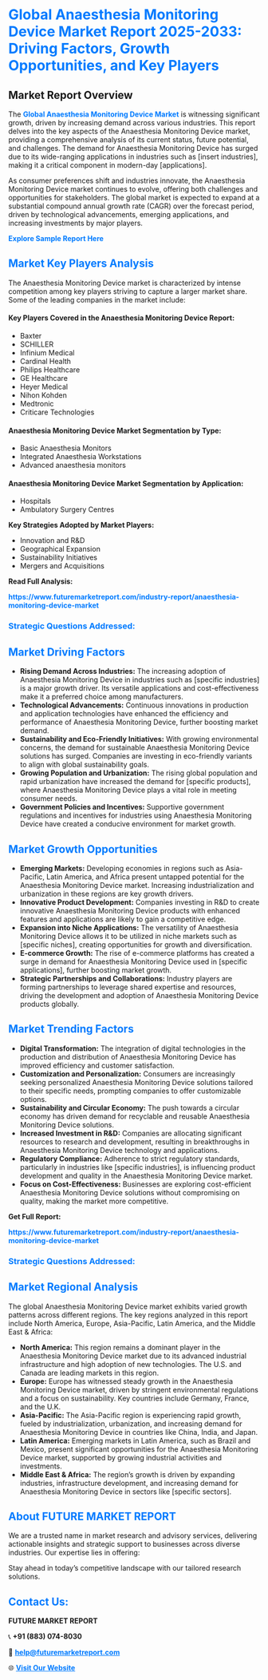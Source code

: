 <h1 style="color: #007BFF;">Global Anaesthesia Monitoring Device Market Report 2025-2033: Driving Factors, Growth Opportunities, and Key Players</h1>

<section id="overview">
<h2>Market Report Overview</h2>
<p>The <a href="https://www.futuremarketreport.com/industry-report/anaesthesia-monitoring-device-market" style="color: #007BFF; text-decoration: none;"><strong>Global Anaesthesia Monitoring Device Market</strong></a> is witnessing significant growth, driven by increasing demand across various industries. This report delves into the key aspects of the Anaesthesia Monitoring Device market, providing a comprehensive analysis of its current status, future potential, and challenges. The demand for Anaesthesia Monitoring Device has surged due to its wide-ranging applications in industries such as [insert industries], making it a critical component in modern-day [applications].</p>
<p>As consumer preferences shift and industries innovate, the Anaesthesia Monitoring Device market continues to evolve, offering both challenges and opportunities for stakeholders. The global market is expected to expand at a substantial compound annual growth rate (CAGR) over the forecast period, driven by technological advancements, emerging applications, and increasing investments by major players.</p>
</section>

<section id="overview">
<p><a href="https://www.futuremarketreport.com/request-sample/reportId=82755" style="color: #007BFF; text-decoration: none;"><strong>Explore Sample Report Here</strong></a></p>
</section>

<section id="key-players">
<h2 style="color: #007BFF;">Market Key Players Analysis</h2>
<p>The Anaesthesia Monitoring Device market is characterized by intense competition among key players striving to capture a larger market share. Some of the leading companies in the market include:</p>
<h4>Key Players Covered in the Anaesthesia Monitoring Device Report:</h4>
<ul><li>Baxter</li><li>SCHILLER</li><li>Infinium Medical</li><li>Cardinal Health</li><li>Philips Healthcare</li><li>GE Healthcare</li><li>Heyer Medical</li><li>Nihon Kohden</li><li>Medtronic</li><li>Criticare Technologies</li></ul>
<h4>Anaesthesia Monitoring Device Market Segmentation by Type:</h4>
<ul><li>Basic Anaesthesia Monitors</li><li>Integrated Anaesthesia Workstations</li><li>Advanced anaesthesia monitors</li></ul>

<h4>Anaesthesia Monitoring Device Market Segmentation by Application:</h4>
<ul><li>Hospitals</li><li>Ambulatory Surgery Centres</li></ul>
<p><strong>Key Strategies Adopted by Market Players:</strong></p>
<ul>
<li>Innovation and R&D</li>
<li>Geographical Expansion</li>
<li>Sustainability Initiatives</li>
<li>Mergers and Acquisitions</li>
</ul>
</section>

<section>
<p><strong>Read Full Analysis: </strong></p><a href="https://www.futuremarketreport.com/industry-report/anaesthesia-monitoring-device-market" style="color: #007BFF; text-decoration: none;"><strong>https://www.futuremarketreport.com/industry-report/anaesthesia-monitoring-device-market</strong></a>
<h3 style="color: #007BFF;">Strategic Questions Addressed:</h3>
</section>

<section id="driving-factors">
<h2 style="color: #007BFF;">Market Driving Factors</h2>
<ul>
<li><strong>Rising Demand Across Industries:</strong> The increasing adoption of Anaesthesia Monitoring Device in industries such as [specific industries] is a major growth driver. Its versatile applications and cost-effectiveness make it a preferred choice among manufacturers.</li>
<li><strong>Technological Advancements:</strong> Continuous innovations in production and application technologies have enhanced the efficiency and performance of Anaesthesia Monitoring Device, further boosting market demand.</li>
<li><strong>Sustainability and Eco-Friendly Initiatives:</strong> With growing environmental concerns, the demand for sustainable Anaesthesia Monitoring Device solutions has surged. Companies are investing in eco-friendly variants to align with global sustainability goals.</li>
<li><strong>Growing Population and Urbanization:</strong> The rising global population and rapid urbanization have increased the demand for [specific products], where Anaesthesia Monitoring Device plays a vital role in meeting consumer needs.</li>
<li><strong>Government Policies and Incentives:</strong> Supportive government regulations and incentives for industries using Anaesthesia Monitoring Device have created a conducive environment for market growth.</li>
</ul>
</section>

<section id="growth-opportunities">
<h2 style="color: #007BFF;">Market Growth Opportunities</h2>
<ul>
<li><strong>Emerging Markets:</strong> Developing economies in regions such as Asia-Pacific, Latin America, and Africa present untapped potential for the Anaesthesia Monitoring Device market. Increasing industrialization and urbanization in these regions are key growth drivers.</li>
<li><strong>Innovative Product Development:</strong> Companies investing in R&D to create innovative Anaesthesia Monitoring Device products with enhanced features and applications are likely to gain a competitive edge.</li>
<li><strong>Expansion into Niche Applications:</strong> The versatility of Anaesthesia Monitoring Device allows it to be utilized in niche markets such as [specific niches], creating opportunities for growth and diversification.</li>
<li><strong>E-commerce Growth:</strong> The rise of e-commerce platforms has created a surge in demand for Anaesthesia Monitoring Device used in [specific applications], further boosting market growth.</li>
<li><strong>Strategic Partnerships and Collaborations:</strong> Industry players are forming partnerships to leverage shared expertise and resources, driving the development and adoption of Anaesthesia Monitoring Device products globally.</li>
</ul>
</section>

<section id="trending-factors">
<h2 style="color: #007BFF;">Market Trending Factors</h2>
<ul>
<li><strong>Digital Transformation:</strong> The integration of digital technologies in the production and distribution of Anaesthesia Monitoring Device has improved efficiency and customer satisfaction.</li>
<li><strong>Customization and Personalization:</strong> Consumers are increasingly seeking personalized Anaesthesia Monitoring Device solutions tailored to their specific needs, prompting companies to offer customizable options.</li>
<li><strong>Sustainability and Circular Economy:</strong> The push towards a circular economy has driven demand for recyclable and reusable Anaesthesia Monitoring Device solutions.</li>
<li><strong>Increased Investment in R&D:</strong> Companies are allocating significant resources to research and development, resulting in breakthroughs in Anaesthesia Monitoring Device technology and applications.</li>
<li><strong>Regulatory Compliance:</strong> Adherence to strict regulatory standards, particularly in industries like [specific industries], is influencing product development and quality in the Anaesthesia Monitoring Device market.</li>
<li><strong>Focus on Cost-Effectiveness:</strong> Businesses are exploring cost-efficient Anaesthesia Monitoring Device solutions without compromising on quality, making the market more competitive.</li>
</ul>
</section>

<section>
<p><strong>Get Full Report: </strong></p><a href="https://www.futuremarketreport.com/industry-report/anaesthesia-monitoring-device-market" style="color: #007BFF; text-decoration: none;"><strong>https://www.futuremarketreport.com/industry-report/anaesthesia-monitoring-device-market</strong></a>
<h3 style="color: #007BFF;">Strategic Questions Addressed:</h3>
</section>


<section id="regional-analysis">
<h2 style="color: #007BFF;">Market Regional Analysis</h2>
<p>The global Anaesthesia Monitoring Device market exhibits varied growth patterns across different regions. The key regions analyzed in this report include North America, Europe, Asia-Pacific, Latin America, and the Middle East & Africa:</p>
<ul>
<li><strong>North America:</strong> This region remains a dominant player in the Anaesthesia Monitoring Device market due to its advanced industrial infrastructure and high adoption of new technologies. The U.S. and Canada are leading markets in this region.</li>
<li><strong>Europe:</strong> Europe has witnessed steady growth in the Anaesthesia Monitoring Device market, driven by stringent environmental regulations and a focus on sustainability. Key countries include Germany, France, and the U.K.</li>
<li><strong>Asia-Pacific:</strong> The Asia-Pacific region is experiencing rapid growth, fueled by industrialization, urbanization, and increasing demand for Anaesthesia Monitoring Device in countries like China, India, and Japan.</li>
<li><strong>Latin America:</strong> Emerging markets in Latin America, such as Brazil and Mexico, present significant opportunities for the Anaesthesia Monitoring Device market, supported by growing industrial activities and investments.</li>
<li><strong>Middle East & Africa:</strong> The region’s growth is driven by expanding industries, infrastructure development, and increasing demand for Anaesthesia Monitoring Device in sectors like [specific sectors].</li>
</ul>
</section>

<footer>
<h2 style="color: #007BFF;">About FUTURE MARKET REPORT</h2>
<p>We are a trusted name in market research and advisory services, delivering actionable insights and strategic support to businesses across diverse industries. Our expertise lies in offering:</p>

<p>Stay ahead in today’s competitive landscape with our tailored research solutions.</p>

<h2 style="color: #007BFF;">Contact Us:</h2>
<p><strong>FUTURE MARKET REPORT</strong></p>
<p>📞 <strong>+91 (883) 074-8030</strong></p>
<p>📧 <strong><a href="mailto:help@futuremarketreport.com" style="color: #007BFF;">help@futuremarketreport.com</a></strong></p>
<p>🌐 <strong><a href="https://www.futuremarketreport.com/" style="color: #007BFF;">Visit Our Website</a></strong></p>
</footer>